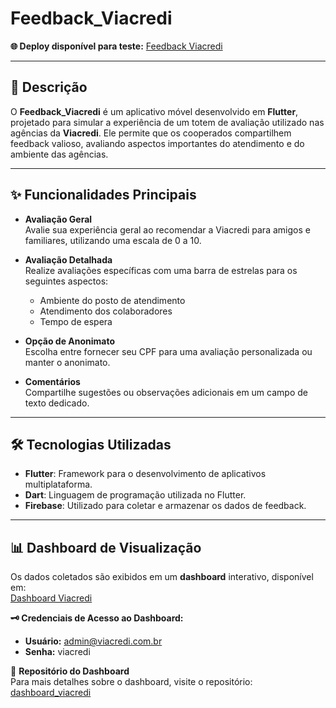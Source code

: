 # Feedback_Viacredi  

**🌐 Deploy disponível para teste:** [Feedback Viacredi](https://feedback-viacredi.vercel.app)  

---

## 📖 **Descrição**  

O **Feedback_Viacredi** é um aplicativo móvel desenvolvido em **Flutter**, projetado para simular a experiência de um totem de avaliação utilizado nas agências da **Viacredi**. Ele permite que os cooperados compartilhem feedback valioso, avaliando aspectos importantes do atendimento e do ambiente das agências.  

---

## ✨ **Funcionalidades Principais**  

- **Avaliação Geral**  
  Avalie sua experiência geral ao recomendar a Viacredi para amigos e familiares, utilizando uma escala de 0 a 10.  

- **Avaliação Detalhada**  
  Realize avaliações específicas com uma barra de estrelas para os seguintes aspectos:  
  - Ambiente do posto de atendimento  
  - Atendimento dos colaboradores  
  - Tempo de espera  

- **Opção de Anonimato**  
  Escolha entre fornecer seu CPF para uma avaliação personalizada ou manter o anonimato.  

- **Comentários**  
  Compartilhe sugestões ou observações adicionais em um campo de texto dedicado.  

---

## 🛠️ **Tecnologias Utilizadas**  

- **Flutter**: Framework para o desenvolvimento de aplicativos multiplataforma.  
- **Dart**: Linguagem de programação utilizada no Flutter.  
- **Firebase**: Utilizado para coletar e armazenar os dados de feedback.  

---

## 📊 **Dashboard de Visualização**  

Os dados coletados são exibidos em um **dashboard** interativo, disponível em:  
[Dashboard Viacredi](https://dashboard-viacredi.vercel.app)  

**🗝️ Credenciais de Acesso ao Dashboard:**  
- **Usuário:** admin@viacredi.com.br  
- **Senha:** viacredi  

📁 **Repositório do Dashboard**  
Para mais detalhes sobre o dashboard, visite o repositório: [dashboard_viacredi](https://github.com/alisonschatz/dashboard_viacredi)
